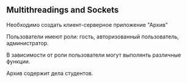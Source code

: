 Multithreadings and Sockets
---------------------------
Необходимо создать клиент-серверное приложение "Архив"

Пользователи имеют роли: гость, авторизованный пользователь, администратор.

В зависимости от роли пользователи могут выполянть различные функции.

Архив содержит дела студентов.